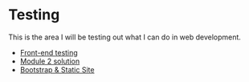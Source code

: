 # Testing
This is the area I will be testing out what I can do in web development.

* [Front-end testing](https://tiff285.github.io/Testing/site/Studying/f-e.html)
* [Module 2 solution](https://tiff285.github.io/Testing/site/module2-solution/index.html)
* [Bootstrap & Static Site](https://tiff285.github.io/Testing/site/BS-SS/f-e.html)
